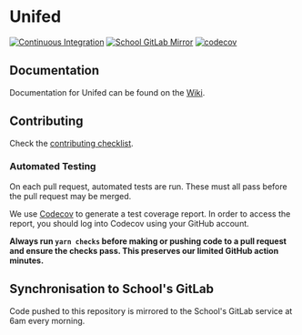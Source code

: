 # Unifed

[![Continuous Integration](https://github.com/kiancross/unifed/workflows/Continuous%20Integration/badge.svg?event=schedule)](https://github.com/kiancross/unifed/actions?query=workflow%3A%22Continuous+Integration%22+event%3Aschedule)
[![School GitLab Mirror](https://github.com/kiancross/unifed/workflows/School%20GitLab%20Mirror/badge.svg)](https://github.com/kiancross/unifed/actions?query=workflow%3A%22School+GitLab+Mirror%22)
[![codecov](https://codecov.io/gh/kiancross/unifed/branch/master/graph/badge.svg?token=FI52RC1RQV)](https://codecov.io/gh/kiancross/unifed)

## Documentation

Documentation for Unifed can be found on the
[Wiki](https://github.com/kiancross/unifed/wiki).

## Contributing

Check the [contributing checklist](https://github.com/kiancross/unifed/wiki/Contributing).

### Automated Testing

On each pull request, automated tests are run. These must all pass before
the pull request may be merged.

We use [Codecov](https://codecov.io/) to generate a test coverage report. In
order to access the report, you should log into Codecov using your GitHub
account.

**Always run `yarn checks` before making or pushing code to a pull request
and ensure the checks pass. This preserves our limited GitHub action minutes.**

## Synchronisation to School's GitLab

Code pushed to this repository is mirrored to the School's GitLab service at 6am
every morning.
